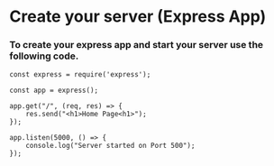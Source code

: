 # Create your server (Express App)

### To create your express app and start your server use the following code.
```
const express = require('express');

const app = express();

app.get("/", (req, res) => {
    res.send("<h1>Home Page<h1>");
});

app.listen(5000, () => {
    console.log("Server started on Port 500");
});
```